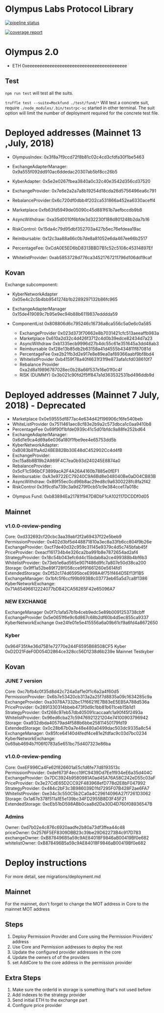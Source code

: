 # Olympus Labs Protocol Library

[![pipeline status](https://gitlab.com/aireach/olympus-protocol/badges/master/pipeline.svg)](https://gitlab.com/aireach/protocol-architecture/commits/master)

[![coverage report](https://gitlab.com/aireach/olympus-protocol/badges/develop/coverage.svg)](https://gitlab.com/aireach/olympus-protocol/commits/develop)

# Olympus 2.0

- ETH 0xeeeeeeeeeeeeeeeeeeeeeeeeeeeeeeeeeeeeeeee

## Test

`npm run test` will test all the suits.

`truffle test --suite=Mockfund ./test/fund/*` Will test a concrete suit, require `./node_modules/.bin/testrpc-sc` started in other terminal.
The suit option will limit the number of deployment required for the concrete test file.

# Deployed addresses (Mainnet 13 ,July, 2018)
- OlympusIndex: 0x3f8a7f9ccd72f8b81c02c4cd3cfdfa30f1be5463

- ExchangeAdapterManager: 0x9a555f092dd910ac6ddedac20307ab5bf8cc26b5
- KyberAdapter: 0x5e2e0267fbea3840a0c32c40e3542d356cd37520
- ExchangeProvider: 0x7e6e2a2a7a8b19254d18cda26d5756496ea6c791
- RebalanceProvider:0x6c720df0dbb4f202ca531866a452ea6330aceff4
- Marketplace 0xfb63fd5949de05090c45d881f61b7aefbccdb9b8
- AsyncWithdraw: 0xa35d0010f6bfde3d32230f188d801248b2da7b16
- RiskControl: 0x15da4c79d95dbf352703a427b5ec76efdeaa19ac
- Reimbursable: 0x12c3aa88a66c0b7de8a81052e6da467ee66b2517
- PercentageFee: 0xCdA0E5ED6bD8313BBD7B1c52c5108c45314897Ef
- WhitelistProvider: 0xab5853728d776ca34521767211796d106dd19caf

## Kovan

Exchange subcomponent:

- KyberNetworkAdapter 0x05e4c2c5b4bb9541274b1b2289297132b86fc965
- ExchangeAdapterManager 0x15de419089c7b95e9ec94b88b6119837edddda59

- ComponentList 0x808806d6c795246c16736a8ca556c5a0e6c0a585
  - ExchangeProvider 0x023d373f70662e8b7031421cfc513aeeaffb983a
  - Marketplace 0x610a2d32c4d426f3712c4d0b39edce82434d7a23
  - AsyncWithdraw 0xb1335ecb9996d27b4dc55c61e351645a3dd48ab3
  - Reimbursable 0xf28e13b85db2b63158a41d4555b434811f87081d
  - PercentageFee 0xe2b21fb3d2e917e8e89ea0af89366aabf9bf8bd4
  - WhitelistProvider 0xb4159f78a40f4631f31f9e873afa1cfd038610f7
  - Rebalance Provider 0xa2d8a19896787028ec0b28a66f537e16e01f0c4f
  - RISK (DUMMY) 0x3b021c90fd2f5ff847a1d363532531bd496ddb9d

# Deployed addresses (Mainnet 7 July, 2018) - Deprecated

- Marketplace 0x0e59555df877ac4e634d42f196906c16fe540beb
- WhiteListProvider 0x7511461aec8cf83e2b9a2c573dbca1c0aa9410b8
- PercentageFee 0x69f90f1bfde0939c41c5d01bfdc9a88fe252bd64
- ExchangeAdapterManager: 0x6d1e9ca4d69a6e036a180f1fbe9ee4e65753dd5b
- KyberNetworkAdapter: 0xB083b81faAd24BEB82Bb30E48dC452902Cc4d4fB
- ExchangeProvider: 0xc15a8b8B19b2A989F4C7ea0b93d240245E8874a0
- RebalanceProvider: 0x5cF1c596bCF3899acA2F4A26A4160b7885e0fEF1
- Reimbursable: 0xA3e9722EC79240C9A6Bd8e048040Be0aD04CB83B
- AsyncWithdraw: 0x89f55ec0cd96b8ac29ed8c9a6300228fc8fa2f42
- RiskControl 0x3f9cd1a739c3a9d279f0cb51c9e384cce17a018c

* Olympus Fund: 0xb83894Ea21781f947D8DbF1cA102117DCDDf0d05

## Mainnet

### v1.0.0-review-pending

Core: 0xd332692cf20cbc3aa39abf2f2a69437f22e5beb9<br/>
PermissionProvider: 0x402d3bf5d448871810a3ec8a33fb6cc804f9b26e<br/>
ExchangeProvider: 0xcf7de40d32c959c31145e9379c4d5c745bfab45f<br/>
PriceProvider: 0xeacf161734b4e326ca2ba991b8e7872654ad2af4<br/>
StrategyProvider: 0x18c54b043efc6d4c15bdab8a2ce499388b4bf6b3<br/>
WhitelistProvider: 0x73eb1e6ad565e907f486d9fc7a807e50d38ca200<br/>
Storage: 0x9ff1a52be89f728f058cce9f91661260e5614fd1<br/>
ExtendedStorage: 0xDf52c174d6595bceE998A4f751f464D5Ef13f1B5<br/>
ExchangeManager: 0x1bfc5f6ccf99b99388c03773eb65a5d7ca8f1386<br/>
KyberNetworkExchange: 0x71A65496612224077bDB42CA56265F42e65096A7<br/>

### NEW EXCHANGE

ExchangeManager 0x0f7c1afa57b1b4ceb9edc5e89b0091253738cbff<br/>
ExchangeProvider 0x5e0651f6e9c6d867c68b2df60b4d5ec855ca9337<br/>
KyberNetworkExchange 0xe24fe01e5e415556a6a09b61cf9a6fd4a8672650<br/>

### Kyber

0x964F35fAe36d75B1e72770e244F6595B68508CF5 Kyber<br/>
0xD2D21FdeF0D054D2864ce328cc56D1238d6b239e Mainnet Testkyber<br/>

## Kovan

### JUNE 7 version

Core: 0xc7bfb4c0f35d8d42c724a0af1e0f1c6a2a4f60d5<br/>
PermissionProvider: 0x6b7e53420cb313a2a25f7d8835a09c1634285c9a<br/>
ExchangeProvider: 0xa3078A7332bc17f6621fE7B83eE5EB5A788d536a<br/>
PriceProvider: 0x2891330314bbeb473f0d9c1bb81b611ceb15b1d1<br/>
StrategyProvider: 0xf268c97eb57db405091caccaafc1a90f45f2493a<br/>
WhitelistProvider: 0x96ed6cba27c59476921221204e74100903796942<br/>
Storage: 0xa932dbda40579ad4f588b6bbe25811450179fd19<br/>
ExtendedStorage: 0x0c28b67b0a7e48e480a0499dac503dc9335a8c54<br/>
ExchangeManager: 0x85fce64140d4fedf4ce81e2fdfac9c03d7bc0234<br/>
KyberNetworkExchange: 0x69ab4694b7f06f0783a5e651bc75d407323e86ba<br/>

### v1.0.0-review-pending

Core: 0xeEF996Ca4Fe62f826601aE5c1d6fe77d8193513c<br/>
PermissionProvider: 0xdef673F4ecc19fC9439Dd7Ee1f934eE6a35d404C<br/>
ExchangeProvider: 0x7DC3924b9580981A0ad45A76A58C242eD55c03aF<br/>
PriceProvider: 0x3e27CdE65D2CC92F483968efD778d2E8bF047992<br/>
StrategyProvider: 0x484c2bF3c3B986039D1fd7295F07B428F2ae6FA7<br/>
WhitelistProvider: 0xe34c3c550C5b2Ca0a4C29614096A27f7261D3062<br/>
Storage: 0x1a67e378f511a1E5e139bc34FD2955B8D3F45F21<br/>
ExtendedStorage: 0xcEb51bD598ABb0caa8d2Da30D4D760f08936547B<br/>

### Admins

Owner: 0xd7b02e4c876c6920aadfe2b80a73df3ffea44c48<br/>
priceOwner: 0x2576F5EF8309DBB23c39be29D62273B4c917D783<br/>
exchangeOwner: 0xB878496B5a59c9AE84018F9846aB00419Bf0e682<br/>
whitelistOwner: 0xB878496B5a59c9AE84018F9846aB00419Bf0e682<br/>

# Deploy instructions

For more detail, see migrations/deployment.md

## Mainnet

For the mainnet, don't forget to change the MOT address in Core to the mainnet MOT address

## Steps

1.  Deploy Permission Provider and Core using the Permission Providers' address
2.  Use Core and Permission addresses to deploy the rest
3.  Update the configured provider addresses in the core
4.  Update the owners of of the providers
5.  set AddCore to the core address in the permission provider

## Extra Steps

1.  Make sure the orderId in storage is something that's not used before
2.  Add indexes to the strategy provider
3.  Send initial ETH to the exchange part
4.  Configure price provider

